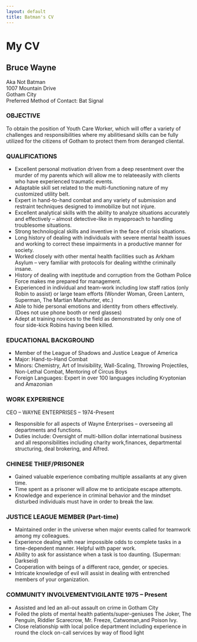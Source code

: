 ```yaml
---
layout: default
title: Batman's CV
---
```

# My CV
	
## Bruce Wayne
Aka Not Batman  
1007 Mountain Drive  
Gotham City  
Preferred Method of Contact: Bat Signal  

### OBJECTIVE
To obtain the position of Youth Care Worker, which will offer a variety of challenges and responsibilities where my abilitiesand skills can be fully utilized for the citizens of Gotham to protect them from deranged cliental.

### QUALIFICATIONS
* Excellent personal motivation driven from a deep resentment over the murder of my parents which will allow me to relateeasily with clients who have experienced traumatic events.
* Adaptable skill set related to the multi-functioning nature of my customized utility belt.
* Expert in hand-to-hand combat and any variety of submission and restraint techniques designed to immobilize but not injure.
* Excellent analytical skills with the ability to analyze situations accurately and effectively – almost detective-like in myapproach to handling troublesome situations.
* Strong technological skills and inventive in the face of crisis situations.
* Long history of dealing with individuals with severe mental health issues and working to correct these impairments in a productive manner for society.
* Worked closely with other mental health facilities such as Arkham Asylum – very familiar with protocols for dealing withthe criminally insane.
* History of dealing with ineptitude and corruption from the Gotham Police Force makes me prepared for management.
* Experienced in individual and team-work including low staff ratios (only Robin to assist) or large team efforts (Wonder Woman, Green Lantern, Superman, The Martian Manhunter, etc.)
* Able to hide personal emotions and identity from others effectively. (Does not use phone booth or nerd glasses)
* Adept at training novices to the field as demonstrated by only one of four side-kick Robins having been killed.

### EDUCATIONAL BACKGROUND
* Member of the League of Shadows and Justice League of America
* Major: Hand-to-Hand Combat
* Minors: Chemistry, Art of Invisibility, Wall-Scaling, Throwing Projectiles, Non-Lethal Combat, Mentoring of Circus Boys
* Foreign Languages: Expert in over 100 languages including Kryptonian and Amazonian

### WORK EXPERIENCE
CEO – WAYNE ENTERPRISES – 1974-Present
* Responsible for all aspects of Wayne Enterprises – overseeing all departments and functions.
* Duties include: Oversight of multi-billion dollar international business and all responsibilities including charity work,finances, departmental structuring, deal brokering, and Alfred.

### CHINESE THIEF/PRISONER 
* Gained valuable experience combating multiple assailants at any given time.
* Time spent as a prisoner will allow me to anticipate escape attempts.
* Knowledge and experience in criminal behavior and the mindset disturbed individuals must have in order to break the law.

### JUSTICE LEAGUE MEMBER (Part-time)
* Maintained order in the universe when major events called for teamwork among my colleagues.
* Experience dealing with near impossible odds to complete tasks in a time-dependent manner. Helpful with paper work.
* Ability to ask for assistance when a task is too daunting. (Superman: Darkseid)
* Cooperation with beings of a different race, gender, or species.
* Intricate knowledge of evil will assist in dealing with entrenched members of your organization.

### COMMUNITY INVOLVEMENTVIGILANTE 1975 – Present
* Assisted and led an all-out assault on crime in Gotham City
* Foiled the plots of mental health patients/super-geniuses The Joker, The Penguin, Riddler Scarecrow, Mr. Freeze, Catwoman,and Poison Ivy.
* Close relationship with local police department including experience in round the clock on-call services by way of flood light
